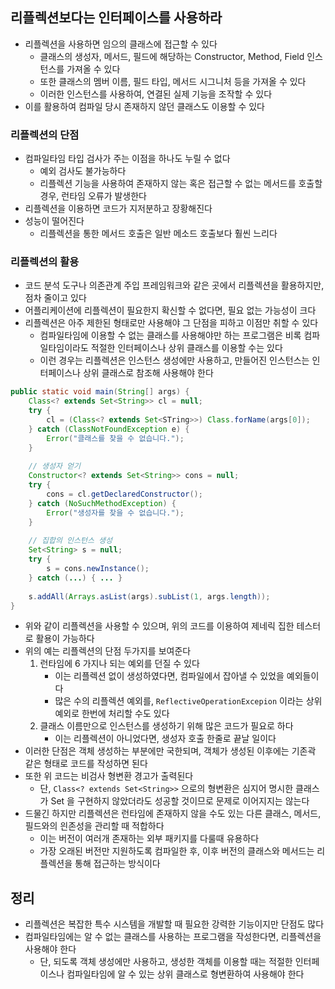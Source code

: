 ## 리플렉션보다는 인터페이스를 사용하라

* 리플렉션을 사용하면 임으의 클래스에 접근할 수 있다
    * 클래스의 생성자, 메서드, 필드에 해당하는 Constructor, Method, Field 인스턴스를 가져올 수 있다
    * 또한 클래스의 멤버 이름, 필드 타입, 메서드 시그니처 등을 가져올 수 있다
    * 이러한 인스턴스를 사용하여, 연결된 실제 기능을 조작할 수 있다
* 이를 활용하여 컴파일 당시 존재하지 않던 클래스도 이용할 수 있다

### 리플렉션의 단점

* 컴파일타임 타입 검사가 주는 이점을 하나도 누릴 수 없다
    * 예외 검사도 불가능하다
    * 리플렉션 기능을 사용하여 존재하지 않는 혹은 접근할 수 없는 메서드를 호출할 경우, 런타임 오류가 발생한다
* 리플렉션을 이용하면 코드가 지저분하고 장황해진다
* 성능이 떨어진다
    * 리플렉션을 통한 메서드 호출은 일반 메소드 호출보다 훨씬 느리다
    
### 리플렉션의 활용

* 코드 분석 도구나 의존관계 주입 프레임워크와 같은 곳에서 리플렉션을 활용하지만, 점차 줄이고 있다
* 어플리케이션에 리플렉션이 필요한지 확신할 수 없다면, 필요 없는 가능성이 크다
* 리플렉션은 아주 제한된 형태로만 사용해야 그 단점을 피하고 이점만 취할 수 있다
    * 컴파일타임에 이용할 수 없는 클래스를 사용해야만 하는 프로그램은 비록 컴파일타임이라도 적절한 인터페이스나 상위 클래스를 이용할 수는 있다
    * 이런 경우는 리플렉션은 인스턴스 생성에만 사용하고, 만들어진 인스턴스는 인터페이스나 상위 클래스로 참조해 사용해야 한다
    
```java
public static void main(String[] args) {
    Class<? extends Set<String>> cl = null;
    try {
        cl = (Class<? extends Set<STring>>) Class.forName(args[0]);
    } catch (ClassNotFoundException e) {
        Error("클래스를 찾을 수 없습니다.");
    }
    
    // 생성자 얻기
    Constructor<? extends Set<String>> cons = null;
    try {
        cons = cl.getDeclaredConstructor();
    } catch (NoSuchMethodException) {
        Error("생성자를 찾을 수 없습니다.");
    }
    
    // 집합의 인스턴스 생성
    Set<String> s = null;
    try {
        s = cons.newInstance();
    } catch (...) { ... }
    
    s.addAll(Arrays.asList(args).subList(1, args.length));
}
```

* 위와 같이 리플렉션을 사용할 수 있으며, 위의 코드를 이용하여 제네릭 집한 테스터로 활용이 가능하다
* 위의 예는 리플렉션의 단점 두가지를 보여준다
    1. 런타임에 6 가지나 되는 예외를 던질 수 있다
        * 이는 리플렉션 없이 생성하였다면, 컴파일에서 잡아낼 수 있었을 예외들이다
        * 많은 수의 리플렉션 예외를, `ReflectiveOperationExcepion` 이라는 상위 예외로 한번에 처리할 수도 있다
    2. 클래스 이름만으로 인스턴스를 생성하기 위해 많은 코드가 필요로 하다
        * 이는 리플렉션이 아니었다면, 생성자 호출 한줄로 끝날 일이다
* 이러한 단점은 객체 생성하는 부분에만 국한되며, 객체가 생성된 이후에는 기존곽 같은 형태로 코드를 작성하면 된다
* 또한 위 코드는 비검사 형변환 경고가 출력된다
    * 단, `Class<? extends Set<String>>` 으로의 형변환은 심지어 명시한 클래스가 Set 을 구현하지 않았더라도 성공할 것이므로 문제로 이어지지는 않는다
* 드물긴 하지만 리플렉션은 런타임에 존재하지 않을 수도 있는 다른 클래스, 메서드, 필드와의 읜존성을 관리할 때 적합하다
    * 이는 버전이 여러개 존재하는 외부 패키지를 다룰때 유용하다
    * 가장 오래된 버전만 지원하도록 컴파일한 후, 이후 버전의 클래스와 메서드는 리플렉션을 통해 접근하는 방식이다
    
## 정리

* 리플렉션은 복잡한 특수 시스템을 개발할 때 필요한 강력한 기능이지만 단점도 많다
* 컴파일타임에는 알 수 없는 클래스를 사용하는 프로그램을 작성한다면, 리플렉션을 사용해야 한다
    * 단, 되도록 객체 생성에만 사용하고, 생성한 객체를 이용할 때는 적절한 인터페이스나 컴파일타임에 알 수 있는 상위 클래스로 형변환하여 사용해야 한다
